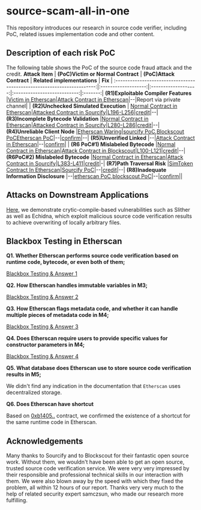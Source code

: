 # source-scam-all-in-one
This repository introduces our research in source code verifier, including PoC, related issues implementation code and other content.


## Description of each risk PoC
The following table shows the PoC of the source code fraud attack and the credit.
 **Attack Item**                                                        | **(PoC)Victim or Normal Contract** | **(PoC)Attack Contract** | **Related implementations** | **Fix** | 
:----------------------------------------------------------------------:|:-------------------:|:-------------------:|:---------------------------:|:-------:|
 **(R1)Exploitable Compiler Features**                  |[Victim in Etherscan](https://goerli.etherscan.io/address/0x51745186a4216eb053ba2647b4f33ffdc013c1b1)|[Attack Contract in Etherscan](https://goerli.etherscan.io/address/0xc8931cc5d4814ff570b3672d4149d22caec5af5a)|--|Report via private channel|            |
 **(R2)Unchecked Simulated Execution**            | [Normal Contract in Etherscan](https://eth-goerli.blockscout.com/address/0xF822070D07067D1519490dBf49448a7E30EE9ea5?tab=contract)|[Attacked Contract in Sourcify](https://repo.sourcify.dev/contracts/full_match/5/0xF822070D07067D1519490dBf49448a7E30EE9ea5/sources/contracts/)|[L196-L256](https://github.com/ethereum/sourcify/blob/1ef0e73edf4efec5c4a1baa7276a061d97cafc9e/packages/lib-sourcify/src/lib/verification.ts#L196-L256)|[credit](https://github.com/ethereum/sourcify/releases/tag/v2.1.1)|--|
 **(R3)Incomplete Bytecode Validation**                       |[Normal Contract in Etherscan](https://goerli.etherscan.io/address/0x5ea1e75790b86c4c5db5e7c7a1fa14d683d50cfe/)|[Attacked Contract in Sourcify](https://repo.staging.sourcify.dev/contracts/partial_match/5/0x5ea1E75790b86C4c5Db5e7c7A1fa14d683D50Cfe/sources/contracts/)|[L280-L286](https://github.com/ethereum/sourcify/blob/1ef0e73edf4efec5c4a1baa7276a061d97cafc9e/packages/lib-sourcify/src/lib/verification.ts#L280-L286)|[credit](https://github.com/ethereum/sourcify/releases/tag/v2.2.0)|--|
 **(R4)Unreliable Client Node**                                         |[Etherscan Waring](https://goerli-optimism.etherscan.io/address/0x341577fB771EBFB4FaF74fBcF786d4F7Ce02BBaB#code)|[sourcify PoC](https://repo.sourcify.dev/contracts/partial_match/420/0x341577fB771EBFB4FaF74fBcF786d4F7Ce02BBaB/sources),[Blockscout PoC](https://blockscout.com/optimism/goerli/address/0x341577fB771EBFB4FaF74fBcF786d4F7Ce02BBaB)[Etherscan PoC](https://api-goerli-optimism.etherscan.io/api?module=contract&action=getsourcecode&address=0x341577fB771EBFB4FaF74fBcF786d4F7Ce02BBaB&apikey=YourApiKeyToken)|--|[confirm](https://github.com/blockscout/blockscout-rs/issues/531)|--|
 **(R5)Unverified Linked** |--|[Attack Contract in Etherscan](https://goerli-optimism.etherscan.io/address/0x4fdaCE0cDb4eb9fd102df757808Ae6d83cF8af15)|--|[confirm](https://github.com/blockscout/blockscout-rs/issues/532)|  |
 **(R6 PoC#1) Mislabeled Bytecode**                           |[Normal Contract in Etherscan](https://goerli.etherscan.io/address/0xB3085B77E24798d79D2fAF8495B20d570753d86F)|[Attack Contract in Blockscout](https://archive.is/AXs2z)|[L100-L121](https://github.com/blockscout/blockscout-rs/blob/2cdb3c2c8e532c3d8ac3718cf01a3462d36636c1/smart-contract-verifier/smart-contract-verifier/src/verifier/contract_verifier.rs)|[credit](https://github.com/blockscout/blockscout-rs/issues/416)|--|
  **(R6PoC#2) Mislabeled Bytecode**               |[Normal Contract in Etherscan](https://goerli.etherscan.io/address/0x4AD29c9716569f3c466BB123Efdd0B9B43207dE1)|[Attack Contract in Sourcify](https://repo.staging.sourcify.dev/contracts/partial_match/5/0x4AD29c9716569f3c466BB123Efdd0B9B43207dE1/sources/)|[L383-L411](https://github.com/ethereum/sourcify/blob/v2.0.0/packages/lib-sourcify/src/lib/verification.ts#L383-L411)|[credit](https://github.com/ethereum/sourcify/releases/tag/v2.1.0)|-| 
 **(R7)Path Traversal Risk**                     |[SimToken Contract In Etherscan](https://goerli-optimism.etherscan.io/address/0x107D559924d935a7e56fd41D5ee4fAF36aCc5C7e#contracts)|[Sourcify PoC](https://repo.staging.sourcify.dev/contracts/partial_match/420/0x107D559924d935a7e56fd41D5ee4fAF36aCc5C7e/)|--|[credit](https://github.com/ethereum/sourcify/releases/tag/v2.2.0)|--|
 **(R8)Inadequate Information Disclosure**          |--|[etherscan PoC](https://goerli-optimism.etherscan.io/address/0x3C10387CF5cC4B655d12898C3628AF38C5E792c2#code),[blockscout PoC](https://blockscout.com/optimism/goerli/address/0x3C10387CF5cC4B655d12898C3628AF38C5E792c2/contracts#address-tabs)|--|[confirm](https://github.com/blockscout/blockscout-rs/issues/530)||

 
## Attacks on Downstream Applications
 
[Here](report/Attack_Downstream_APP.md), we demonstrate crytic-compile-based vulnerabilities such as Slither as well as Echidna, which exploit malicious source code verification results to achieve overwriting of locally arbitrary files.
<!--  [SimUniswap Contract Etherscan](https://goerli-optimism.etherscan.io/address/0xa4369e612A00C5677DEE4C7ceCd75D1E36CAd41D#code), -->

## Blackbox Testing in Etherscan

**Q1. Whether Etherscan performs source code verification based on runtime code, bytecode, or even both of them;**

[Blackbox Testing & Answer 1](test_contracts/test_runtime_bytecode/README.md)

**Q2. How Etherscan handles immutable variables in M3;**

[Blackbox Testing & Answer 2](test_contracts/test_immutable_var/README.md)

**Q3. How Etherscan flags metadata code, and whether it can handle multiple pieces of metadata code in M4;**

[Blackbox Testing & Answer 3](test_contracts/test_metadata/README.md)

**Q4. Does Etherscan require users to provide specific values for constructor parameters in M4;**

[Blackbox Testing & Answer 4](test_contracts/test_constructor_parameter/README.md)

**Q5. What database does Etherscan use to store source code verification results in M5;**

We didn't find any indication in the documentation that `Etherscan` uses decentralized storage.

**Q6. Does Etherscan have shortcut**

Based on [0xb1405..](https://testnet.bscscan.com/address/0xb1405fa4b94b294b3762ded285a758af1d0ca89e#code) contract, we confirmed the existence of a shortcut for the same runtime code in Etherscan.




## Acknowledgements
Many thanks to Sourcify and to Blockscout for their fantastic open source work. Without them, we wouldn't have been able to get an open source, trusted source code verification service. We were very very impressed by their responsible and professional technical skills in our interaction with them. We were also blown away by the speed with which they fixed the problem, all within 12 hours of our report. Thanks very very much to the help of related security expert samczsun, who made our research more fulfilling.
